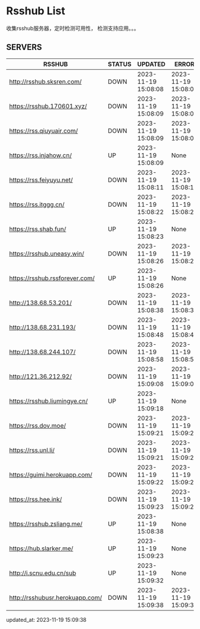 # Rsshub List

收集rsshub服务器，定时检测可用性， 检测支持应用。。。


## SERVERS

|  RSSHUB   | STATUS  | UPDATED  | ERROR  | TWITTER |  
|  ----  | ----  | ----  | ----  | ---- |  
| http://rsshub.sksren.com/ | DOWN | 2023-11-19 15:08:08 | 2023-11-19 15:08:08 |  
| https://rsshub.170601.xyz/ | DOWN | 2023-11-19 15:08:09 | 2023-11-19 15:08:09 |  
| https://rss.qiuyuair.com/ | DOWN | 2023-11-19 15:08:09 | 2023-11-19 15:08:09 |  
| https://rss.injahow.cn/ | UP | 2023-11-19 15:08:09 | None ||  
| https://rss.feiyuyu.net/ | DOWN | 2023-11-19 15:08:11 | 2023-11-19 15:08:11 |  
| https://rss.itggg.cn/ | DOWN | 2023-11-19 15:08:22 | 2023-11-19 15:08:22 |  
| https://rss.shab.fun/ | UP | 2023-11-19 15:08:23 | None ||  
| https://rsshub.uneasy.win/ | DOWN | 2023-11-19 15:08:26 | 2023-11-19 15:08:26 |  
| https://rsshub.rssforever.com/ | UP | 2023-11-19 15:08:26 | None ||  
| http://138.68.53.201/ | DOWN | 2023-11-19 15:08:38 | 2023-11-19 15:08:38 |  
| http://138.68.231.193/ | DOWN | 2023-11-19 15:08:48 | 2023-11-19 15:08:48 |  
| http://138.68.244.107/ | DOWN | 2023-11-19 15:08:58 | 2023-11-19 15:08:58 |  
| http://121.36.212.92/ | DOWN | 2023-11-19 15:09:08 | 2023-11-19 15:09:08 |  
| https://rsshub.liumingye.cn/ | UP | 2023-11-19 15:09:18 | None ||  
| https://rss.dov.moe/ | DOWN | 2023-11-19 15:09:21 | 2023-11-19 15:09:21 |  
| https://rss.unl.li/ | DOWN | 2023-11-19 15:09:21 | 2023-11-19 15:09:21 |  
| https://guimi.herokuapp.com/ | DOWN | 2023-11-19 15:09:22 | 2023-11-19 15:09:22 |  
| https://rss.hee.ink/ | DOWN | 2023-11-19 15:09:23 | 2023-11-19 15:09:23 |  
| https://rsshub.zsliang.me/ | UP | 2023-11-19 15:08:38 | None |OK|  
| https://hub.slarker.me/ | UP | 2023-11-19 15:09:23 | None ||  
| http://i.scnu.edu.cn/sub | UP | 2023-11-19 15:09:32 | None ||  
| http://rsshubusr.herokuapp.com/ | DOWN | 2023-11-19 15:09:38 | 2023-11-19 15:09:38 |  
  

updated_at: 2023-11-19 15:09:38  
